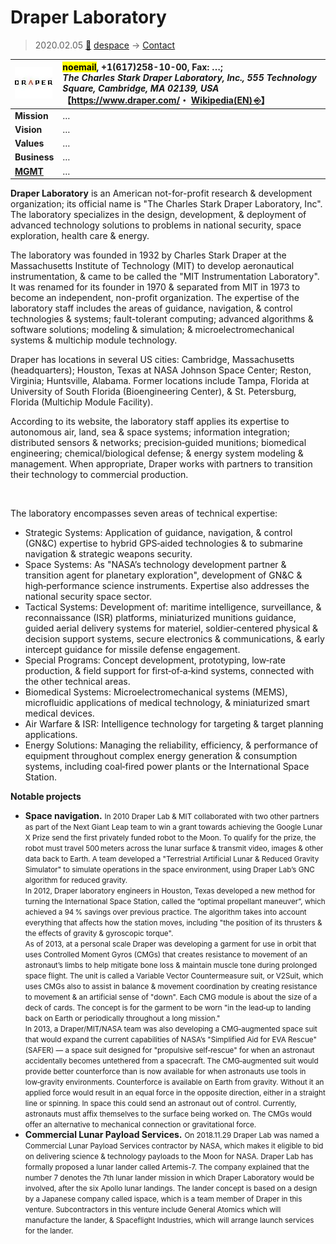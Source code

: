 # Draper Laboratory
> 2020.02.05 [🚀](../../index/index.md) [despace](../index.md) → [Contact](../contact.md)

|[![](../f/contact/d/draper_lab_logo1_thumb.webp)](../f/contact/d/draper_lab_logo1.png)|<mark>noemail</mark>, +1(617)258-10-00, Fax: …;<br> *The Charles Stark Draper Laboratory, Inc., 555 Technology Square, Cambridge, MA 02139, USA*<br> 【<https://www.draper.com/>・ [Wikipedia(EN) ⎆](https://en.wikipedia.org/wiki/Draper_Laboratory)】|
|:--|:--|
|**Mission**|…|
|**Vision**|…|
|**Values**|…|
|**Business**|…|
|**[MGMT](../mgmt.md)**|…|

**Draper Laboratory** is an American not-for-profit research & development organization; its official name is "The Charles Stark Draper Laboratory, Inc". The laboratory specializes in the design, development, & deployment of advanced technology solutions to problems in national security, space exploration, health care & energy.

The laboratory was founded in 1932 by Charles Stark Draper at the Massachusetts Institute of Technology (MIT) to develop aeronautical instrumentation, & came to be called the "MIT Instrumentation Laboratory". It was renamed for its founder in 1970 & separated from MIT in 1973 to become an independent, non-profit organization. The expertise of the laboratory staff includes the areas of guidance, navigation, & control technologies & systems; fault-tolerant computing; advanced algorithms & software solutions; modeling & simulation; & microelectromechanical systems & multichip module technology.

Draper has locations in several US cities: Cambridge, Massachusetts (headquarters); Houston, Texas at NASA Johnson Space Center; Reston, Virginia; Huntsville, Alabama. Former locations include Tampa, Florida at University of South Florida (Bioengineering Center), & St. Petersburg, Florida (Multichip Module Facility).

According to its website, the laboratory staff applies its expertise to autonomous air, land, sea & space systems; information integration; distributed sensors & networks; precision‑guided munitions; biomedical engineering; chemical/biological defense; & energy system modeling & management. When appropriate, Draper works with partners to transition their technology to commercial production.


<p style="page-break-after:always"> </p>

The laboratory encompasses seven areas of technical expertise:

   - Strategic Systems: Application of guidance, navigation, & control (GN&C) expertise to hybrid GPS‑aided technologies & to submarine navigation & strategic weapons security.
   - Space Systems: As "NASA’s technology development partner & transition agent for planetary exploration", development of GN&C & high‑performance science instruments. Expertise also addresses the national security space sector.
   - Tactical Systems: Development of: maritime intelligence, surveillance, & reconnaissance (ISR) platforms, miniaturized munitions guidance, guided aerial delivery systems for materiel, soldier‑centered physical & decision support systems, secure electronics & communications, & early intercept guidance for missile defense engagement.
   - Special Programs: Concept development, prototyping, low‑rate production, & field support for first‑of‑a‑kind systems, connected with the other technical areas.
   - Biomedical Systems: Microelectromechanical systems (MEMS), microfluidic applications of medical technology, & miniaturized smart medical devices.
   - Air Warfare & ISR: Intelligence technology for targeting & target planning applications.
   - Energy Solutions: Managing the reliability, efficiency, & performance of equipment throughout complex energy generation & consumption systems, including coal‑fired power plants or the International Space Station.

**Notable projects**

   - **Space navigation.** <small>In 2010 Draper Lab & MIT collaborated with two other partners as part of the Next Giant Leap team to win a grant towards achieving the Google Lunar X Prize send the first privately funded robot to the Moon. To qualify for the prize, the robot must travel 500 meters across the lunar surface & transmit video, images & other data back to Earth. A team developed a "Terrestrial Artificial Lunar & Reduced Gravity Simulator" to simulate operations in the space environment, using Draper Lab’s GNC algorithm for reduced gravity.<br> In 2012, Draper laboratory engineers in Houston, Texas developed a new method for turning the International Space Station, called the “optimal propellant maneuver”, which achieved a 94 % savings over previous practice. The algorithm takes into account everything that affects how the station moves, including "the position of its thrusters & the effects of gravity & gyroscopic torque".<br> As of 2013, at a personal scale Draper was developing a garment for use in orbit that uses Controlled Moment Gyros (CMGs) that creates resistance to movement of an astronaut’s limbs to help mitigate bone loss & maintain muscle tone during prolonged space flight. The unit is called a Variable Vector Countermeasure suit, or V2Suit, which uses CMGs also to assist in balance & movement coordination by creating resistance to movement & an artificial sense of "down". Each CMG module is about the size of a deck of cards. The concept is for the garment to be worn "in the lead‑up to landing back on Earth or periodically throughout a long mission."<br> In 2013, a Draper/MIT/NASA team was also developing a CMG‑augmented space suit that would expand the current capabilities of NASA’s "Simplified Aid for EVA Rescue" (SAFER) — a space suit designed for "propulsive self‑rescue" for when an astronaut accidentally becomes untethered from a spacecraft. The CMG‑augmented suit would provide better counterforce than is now available for when astronauts use tools in low‑gravity environments. Counterforce is available on Earth from gravity. Without it an applied force would result in an equal force in the opposite direction, either in a straight line or spinning. In space this could send an astronaut out of control. Currently, astronauts must affix themselves to the surface being worked on. The CMGs would offer an alternative to mechanical connection or gravitational force.</small>
   - **Commercial Lunar Payload Services.** <small>On 2018.11.29 Draper Lab was named a Commercial Lunar Payload Services contractor by NASA, which makes it eligible to bid on delivering science & technology payloads to the Moon for NASA. Draper Lab has formally proposed a lunar lander called Artemis-7. The company explained that the number 7 denotes the 7th lunar lander mission in which Draper Laboratory would be involved, after the six Apollo lunar landings. The lander concept is based on a design by a Japanese company called ispace, which is a team member of Draper in this venture. Subcontractors in this venture include General Atomics which will manufacture the lander, & Spaceflight Industries, which will arrange launch services for the lander.</small>
